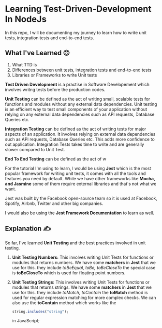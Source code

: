 # Learning Test-Driven-Development In NodeJs

In this repo, I will be documenting my journey to learn how to write unit tests, integration tests and end-to-end tests.

## What I've Learned 😊

1. What TTD is
2. Differences between unit tests, integration tests and end-to-end tests
3. Libraries or Frameworks to write Unit tests

**Test Driven Development** is a practise in Software Developement which involves writng tests before the production codes. 

**Unit Testing** can be defined as the act of writing small, scalable tests for functions and modules without any external data dependencies. Unit testing is an efficient way to test small components of your application without relying on any external data dependencies such as API requests, Database Queries etc.

**Integration Testing** can be defined as the act of writing tests for major aspects of an application. It involves relying on external data dependencies such as API requests, Database Queries etc. This adds more confidence to out application. Integration Tests takes time to write and are generally slower compared to Unit Test.


**End To End Testing** can be defined as the act of w


For the tutorial I'm using to learn, I would be using **Jest** which is the most popular framework for writing unit tests, it comes with all the tools and features you need by default. While we have other frameworks like **Mocha, and Jasmine** some of them require external libraries and that's not what we want.

Jest was built by the Facebook open-source team so it is used at Facebook, Spotify, Airbnb, Twitter and other big companies.

I would also be using the **Jest Framework Documentation** to learn as well.

## Explanation ✍️

So far, I've learned **Unit Testing** and the best practices involved in unit testing.

1. **Unit Testing Numbers:**
   This involves writing Unit Tests for functions or modules that returns numbers. We have some **matchers** in **Jest** that we use for this. they include _toBeEqual, toBe, toBeCloseTo_ the special case is **toBeCloseTo** which is used for floating point numbers.

2. **Unit Testing Strings:**
   This involves writing Unit Tests for functions or modules that returns strings. We have some **matchers** in **Jest** that we use for this. they include _toMatch, toContain_ the **toMatch** method is used for regular expression matching for more complex checks. We can also use the **toContain** method which works like the
   ```js
   string.includes("string");
   ```
   in JavaScript;
